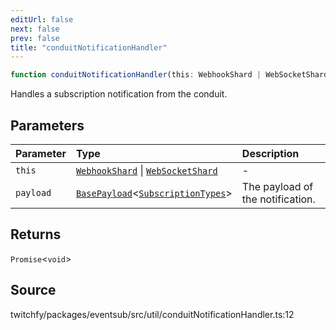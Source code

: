 ```yaml
---
editUrl: false
next: false
prev: false
title: "conduitNotificationHandler"
---
```


```ts
function conduitNotificationHandler(this: WebhookShard | WebSocketShard, payload: BasePayload<SubscriptionTypes>): Promise<void>
```

Handles a subscription notification from the conduit.

## Parameters

| Parameter | Type | Description |
| :------ | :------ | :------ |
| `this` | [`WebhookShard`](/api/eventsub/classes/webhookshard/) \| [`WebSocketShard`](/api/eventsub/classes/websocketshard/) | - |
| `payload` | [`BasePayload`](/api/eventsub/interfaces/basepayload/)\<[`SubscriptionTypes`](/api/eventsub/enumerations/subscriptiontypes/)\> | The payload of the notification. |

## Returns

`Promise`\<`void`\>

## Source

twitchfy/packages/eventsub/src/util/conduitNotificationHandler.ts:12

